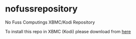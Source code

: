 nofussrepository
================

No Fuss Computings XBMC/Kodi Repository

To install this repo in XBMC (Kodi) please download from [here](https://raw.githubusercontent.com/NoFussComputing/nofussrepository/master/addons/repository.nofusscomputing/repository.nofusscomputing-0.1.zip)

